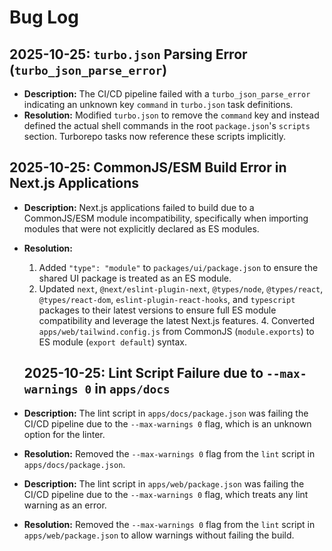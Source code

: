 # Bug Log

## 2025-10-25: `turbo.json` Parsing Error (`turbo_json_parse_error`)

- **Description:** The CI/CD pipeline failed with a `turbo_json_parse_error` indicating an unknown key `command` in `turbo.json` task definitions.
- **Resolution:** Modified `turbo.json` to remove the `command` key and instead defined the actual shell commands in the root `package.json`'s `scripts` section. Turborepo tasks now reference these scripts implicitly.

## 2025-10-25: CommonJS/ESM Build Error in Next.js Applications

- **Description:** Next.js applications failed to build due to a CommonJS/ESM module incompatibility, specifically when importing modules that were not explicitly declared as ES modules.
- **Resolution:**
  1.  Added `"type": "module"` to `packages/ui/package.json` to ensure the shared UI package is treated as an ES module.
  2.  Updated `next`, `@next/eslint-plugin-next`, `@types/node`, `@types/react`, `@types/react-dom`, `eslint-plugin-react-hooks`, and `typescript` packages to their latest versions to ensure full ES module compatibility and leverage the latest Next.js features. 4. Converted `apps/web/tailwind.config.js` from CommonJS (`module.exports`) to ES module (`export default`) syntax.

  ## 2025-10-25: Lint Script Failure due to `--max-warnings 0` in `apps/docs`

- **Description:** The lint script in `apps/docs/package.json` was failing the CI/CD pipeline due to the `--max-warnings 0` flag, which is an unknown option for the linter.
- **Resolution:** Removed the `--max-warnings 0` flag from the `lint` script in `apps/docs/package.json`.
- **Description:** The lint script in `apps/web/package.json` was failing the CI/CD pipeline due to the `--max-warnings 0` flag, which treats any lint warning as an error.
- **Resolution:** Removed the `--max-warnings 0` flag from the `lint` script in `apps/web/package.json` to allow warnings without failing the build.
